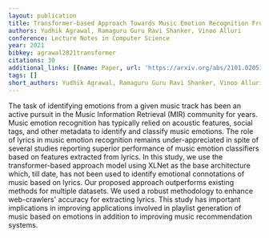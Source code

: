 ```yaml
---
layout: publication
title: Transformer-based Approach Towards Music Emotion Recognition From Lyrics
authors: Yudhik Agrawal, Ramaguru Guru Ravi Shanker, Vinoo Alluri
conference: Lecture Notes in Computer Science
year: 2021
bibkey: agrawal2021transformer
citations: 30
additional_links: [{name: Paper, url: 'https://arxiv.org/abs/2101.02051'}]
tags: []
short_authors: Yudhik Agrawal, Ramaguru Guru Ravi Shanker, Vinoo Alluri
---
```

The task of identifying emotions from a given music track has been an active
pursuit in the Music Information Retrieval (MIR) community for years. Music
emotion recognition has typically relied on acoustic features, social tags, and
other metadata to identify and classify music emotions. The role of lyrics in
music emotion recognition remains under-appreciated in spite of several studies
reporting superior performance of music emotion classifiers based on features
extracted from lyrics. In this study, we use the transformer-based approach
model using XLNet as the base architecture which, till date, has not been used
to identify emotional connotations of music based on lyrics. Our proposed
approach outperforms existing methods for multiple datasets. We used a robust
methodology to enhance web-crawlers' accuracy for extracting lyrics. This study
has important implications in improving applications involved in playlist
generation of music based on emotions in addition to improving music
recommendation systems.